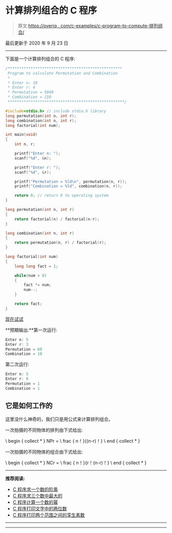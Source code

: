# 计算排列组合的 C 程序

> 原文:[https://overiq . com/c-examples/c-program-to-compute-排列组合/](https://overiq.com/c-examples/c-program-to-calculate-permutation-and-combination/)

最后更新于 2020 年 9 月 23 日

* * *

下面是一个计算排列组合的 C 程序:

```c
/**************************************************
 Program to calculate Permutation and Combination
 * 
 * Enter n: 10
 * Enter r: 4
 * Permutation = 5040
 * Combination = 210
 ***************************************************/

#include<stdio.h> // include stdio.h library
long permutation(int n, int r);
long combination(int n, int r);
long factorial(int num);

int main(void)
{    
    int n, r;

    printf("Enter n: ");
    scanf("%d", &n);

    printf("Enter r: ");
    scanf("%d", &r);

    printf("Permutation = %ld\n", permutation(n, r));    
    printf("Combination = %ld", combination(n, r));

    return 0; // return 0 to operating system
}

long permutation(int n, int r)
{
    return factorial(n) / factorial(n-r);
}

long combination(int n, int r)
{
    return permutation(n, r) / factorial(r);
}

long factorial(int num)
{
    long long fact = 1;

    while(num > 0)
    {
        fact *= num;
        num--;
    }

    return fact;
}

```

[现在试试](https://overiq.com/c-online-compiler/LJW/)

**预期输出:**第一次运行:

```c
Enter n: 5
Enter r: 3
Permutation = 60
Combination = 10

```

第二次运行:

```c
Enter n: 5
Enter r: 0
Permutation = 1
Combination = 1

```

## 它是如何工作的

这里没什么神奇的，我们只是用公式来计算排列组合。

一次拍摄的不同物体的排列由下式给出:

\ begin { collect * }
NPr = \ frac { n！}{(n-r)！}
\ end { collect * }

一次拍摄的不同物体的组合由下式给出:

\ begin { collect * }
NCr = \ frac { n！}{r！(n-r)！}
\ end { collect * }

* * *

**推荐阅读:**

*   [C 程序求一个数的阶乘](/c-examples/c-program-to-find-the-factorial-of-a-number/)
*   [C 程序求三个数中最大的](/c-examples/c-program-to-find-the-largest-of-three-numbers/)
*   [C 程序计算一个数的幂](/c-examples/c-program-to-calculate-the-power-of-a-number/)
*   [C 程序打印文字中的两位数](/c-examples/c-program-to-print-the-two-digit-number-in-words/)
*   [C 程序打印两个范围之间的孪生素数](/c-examples/c-program-to-print-twin-prime-numbers-between-two-ranges/)

* * *

* * *